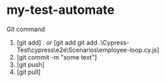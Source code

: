 # my-test-automate

Git command
1. [git add] . or [git add git add .\Cypress-Test\cypress\e2e\Scenarios\employee-loop.cy.js]
2. [git commit -m "some text"]
3. [git push]
4. [git pull]